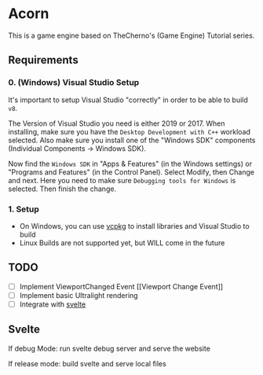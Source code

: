 # Acorn

This is a game engine based on TheCherno's (Game Engine) Tutorial series.

## Requirements

### 0. (Windows) Visual Studio Setup

It's important to setup Visual Studio "correctly" in order to be able to build `v8`.

The Version of Visual Studio you need is either 2019 or 2017.
When installing, make sure you have the `Desktop Development with C++` workload selected.
Also make sure you install one of the "Windows SDK" components (Individual Components -> Windows SDK).

Now find the `Windows SDK` in "Apps & Features" (in the Windows settings) or "Programs and Features" (in the Control Panel).
Select Modify, then Change and next. Here you need to make sure `Debugging tools for Windows` is selected. Then finish the change.

### 1. Setup

- On Windows, you can use [vcpkg](https://vcpkg.io/) to install libraries and Visual Studio to build
- Linux Builds are not supported yet, but WILL come in the future

## TODO

- [ ] Implement ViewportChanged Event [[Viewport Change Event]]
- [ ] Implement basic Ultralight rendering
- [ ] Integrate with [svelte](#svelte)

## Svelte

If debug Mode:
 run svelte debug server and serve the website

If release mode:
 build svelte and serve local files
